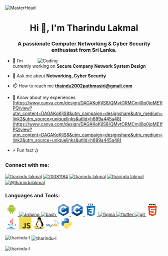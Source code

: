 ![MasterHead](https://png.pngtree.com/thumb_back/fh260/back_our/20190620/ourmid/pngtree-business-network-technology-blue-banner-image_165993.jpg)
<h1 align="center">Hi 👋, I'm Tharindu Lakmal</h1>
<h3 align="center">A passionate Computer Networking & Cyber Security enthusiast from Sri Lanka.</h3>
<img align="right" alt="Coding" width="400" src="https://media1.tenor.com/m/p2eovClgAMoAAAAd/designer-coffee-break.gif">



- 🔭 I’m currently working on **Secure Company Network System Design**

- 💬 Ask me about **Networking, Cyber Security**

- 📫 How to reach me **thaindu2002pathmasiri@gmail.com**

- 📄 Know about my experiences [https://www.canva.com/design/DAGAKoKjIS8/QMvtORMCmjl0p0jqME1fPQ/view?utm_content=DAGAKoKjIS8&utm_campaign=designshare&utm_medium=link2&utm_source=uniquelinks&utlId=h899a445a48](https://www.canva.com/design/DAGAKoKjIS8/QMvtORMCmjl0p0jqME1fPQ/view?utm_content=DAGAKoKjIS8&utm_campaign=designshare&utm_medium=link2&utm_source=uniquelinks&utlId=h899a445a48)

- ⚡ Fun fact **:)**

<h3 align="left">Connect with me:</h3>
<p align="left">
<a href="https://linkedin.com/in/tharindu lakmal" target="blank"><img align="center" src="https://raw.githubusercontent.com/rahuldkjain/github-profile-readme-generator/master/src/images/icons/Social/linked-in-alt.svg" alt="tharindu lakmal" height="30" width="40" /></a>
<a href="https://stackoverflow.com/users/20081184" target="blank"><img align="center" src="https://raw.githubusercontent.com/rahuldkjain/github-profile-readme-generator/master/src/images/icons/Social/stack-overflow.svg" alt="20081184" height="30" width="40" /></a>
<a href="https://fb.com/tharindu lakmal" target="blank"><img align="center" src="https://raw.githubusercontent.com/rahuldkjain/github-profile-readme-generator/master/src/images/icons/Social/facebook.svg" alt="tharindu lakmal" height="30" width="40" /></a>
<a href="https://instagram.com/tharindu lakmal" target="blank"><img align="center" src="https://raw.githubusercontent.com/rahuldkjain/github-profile-readme-generator/master/src/images/icons/Social/instagram.svg" alt="tharindu lakmal" height="30" width="40" /></a>
<a href="https://medium.com/@tharindulakmal" target="blank"><img align="center" src="https://raw.githubusercontent.com/rahuldkjain/github-profile-readme-generator/master/src/images/icons/Social/medium.svg" alt="@tharindulakmal" height="30" width="40" /></a>
</p>

<h3 align="left">Languages and Tools:</h3>
<p align="left"> <a href="https://developer.android.com" target="_blank" rel="noreferrer"> <img src="https://raw.githubusercontent.com/devicons/devicon/master/icons/android/android-original-wordmark.svg" alt="android" width="40" height="40"/> </a> <a href="https://www.arduino.cc/" target="_blank" rel="noreferrer"> <img src="https://cdn.worldvectorlogo.com/logos/arduino-1.svg" alt="arduino" width="40" height="40"/> </a> <a href="https://www.gnu.org/software/bash/" target="_blank" rel="noreferrer"> <img src="https://www.vectorlogo.zone/logos/gnu_bash/gnu_bash-icon.svg" alt="bash" width="40" height="40"/> </a> <a href="https://www.cprogramming.com/" target="_blank" rel="noreferrer"> <img src="https://raw.githubusercontent.com/devicons/devicon/master/icons/c/c-original.svg" alt="c" width="40" height="40"/> </a> <a href="https://www.w3schools.com/cpp/" target="_blank" rel="noreferrer"> <img src="https://raw.githubusercontent.com/devicons/devicon/master/icons/cplusplus/cplusplus-original.svg" alt="cplusplus" width="40" height="40"/> </a> <a href="https://www.w3schools.com/css/" target="_blank" rel="noreferrer"> <img src="https://raw.githubusercontent.com/devicons/devicon/master/icons/css3/css3-original-wordmark.svg" alt="css3" width="40" height="40"/> </a> <a href="https://www.figma.com/" target="_blank" rel="noreferrer"> <img src="https://www.vectorlogo.zone/logos/figma/figma-icon.svg" alt="figma" width="40" height="40"/> </a> <a href="https://flutter.dev" target="_blank" rel="noreferrer"> <img src="https://www.vectorlogo.zone/logos/flutterio/flutterio-icon.svg" alt="flutter" width="40" height="40"/> </a> <a href="https://git-scm.com/" target="_blank" rel="noreferrer"> <img src="https://www.vectorlogo.zone/logos/git-scm/git-scm-icon.svg" alt="git" width="40" height="40"/> </a> <a href="https://www.w3.org/html/" target="_blank" rel="noreferrer"> <img src="https://raw.githubusercontent.com/devicons/devicon/master/icons/html5/html5-original-wordmark.svg" alt="html5" width="40" height="40"/> </a> <a href="https://www.java.com" target="_blank" rel="noreferrer"> <img src="https://raw.githubusercontent.com/devicons/devicon/master/icons/java/java-original.svg" alt="java" width="40" height="40"/> </a> <a href="https://developer.mozilla.org/en-US/docs/Web/JavaScript" target="_blank" rel="noreferrer"> <img src="https://raw.githubusercontent.com/devicons/devicon/master/icons/javascript/javascript-original.svg" alt="javascript" width="40" height="40"/> </a> <a href="https://www.linux.org/" target="_blank" rel="noreferrer"> <img src="https://raw.githubusercontent.com/devicons/devicon/master/icons/linux/linux-original.svg" alt="linux" width="40" height="40"/> </a> <a href="https://www.mysql.com/" target="_blank" rel="noreferrer"> <img src="https://raw.githubusercontent.com/devicons/devicon/master/icons/mysql/mysql-original-wordmark.svg" alt="mysql" width="40" height="40"/> </a> <a href="https://www.python.org" target="_blank" rel="noreferrer"> <img src="https://raw.githubusercontent.com/devicons/devicon/master/icons/python/python-original.svg" alt="python" width="40" height="40"/> </a> </p>

<p><img align="left" src="https://github-readme-stats.vercel.app/api/top-langs?username=tharindu-l&show_icons=true&locale=en&layout=compact" alt="tharindu-l" /></p>

<p>&nbsp;<img align="center" src="https://github-readme-stats.vercel.app/api?username=tharindu-l&show_icons=true&locale=en" alt="tharindu-l" /></p>

<p><img align="center" src="https://github-readme-streak-stats.herokuapp.com/?user=tharindu-l&" alt="tharindu-l" /></p>
